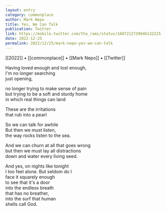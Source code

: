 ```yaml
---
layout: entry
category: commonplace
author: Mark Nepo
title: Yes, We Can Talk
publication: Twitter
link: https://mobile.twitter.com/tha_rami/status/1607212739646132225
date: 2022-12-25
permalink: 2022/12/25/mark-nepo-yes-we-can-talk
---
```


[[2022]] • [[commonplace]] • [[Mark Nepo]] • [[Twitter]]

Having loved enough and lost enough,
<br>I'm no longer searching
<br>just opening,

no longer trying to make sense of pain
<br>but trying to be a soft and sturdy home
<br>in which real things can land

These are the irritations
<br>that rub into a pearl

So we can talk for awhile
<br>But then we must listen,
<br>the way rocks listen to the sea.

And we can churn at all that goes wrong
<br>but then we must lay all distractions
<br>down and water every living seed.

And yes, on nights like tonight
<br>I too feel alone. But seldom do I
<br>face it squarely enough
<br>to see that it's a door
<br>into the endless breath
<br>that has no breather,
<br>into the surf that human
<br>shells call God.
